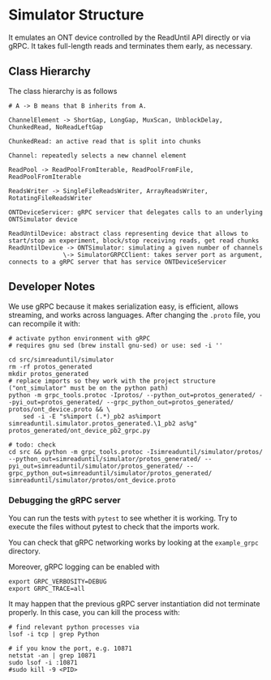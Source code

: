 # Simulator Structure

It emulates an ONT device controlled by the ReadUntil API directly or via gRPC. It takes full-length reads and terminates them early, as necessary.

## Class Hierarchy

The class hierarchy is as follows
```{bash}
# A -> B means that B inherits from A.

ChannelElement -> ShortGap, LongGap, MuxScan, UnblockDelay, ChunkedRead, NoReadLeftGap

ChunkedRead: an active read that is split into chunks

Channel: repeatedly selects a new channel element

ReadPool -> ReadPoolFromIterable, ReadPoolFromFile, ReadPoolFromIterable

ReadsWriter -> SingleFileReadsWriter, ArrayReadsWriter, RotatingFileReadsWriter

ONTDeviceServicer: gRPC servicer that delegates calls to an underlying ONTSimulator device

ReadUntilDevice: abstract class representing device that allows to start/stop an experiment, block/stop receiving reads, get read chunks
ReadUntilDevice -> ONTSimulator: simulating a given number of channels
               \-> SimulatorGRPCClient: takes server port as argument, connects to a gRPC server that has service ONTDeviceServicer
```

## Developer Notes

We use gRPC because it makes serialization easy, is efficient, allows streaming, and works across languages.
After changing the `.proto` file, you can recompile it with:

```{bash}
# activate python environment with gRPC
# requires gnu sed (brew install gnu-sed) or use: sed -i ''

cd src/simreaduntil/simulator
rm -rf protos_generated
mkdir protos_generated
# replace imports so they work with the project structure ("ont_simulator" must be on the python path)
python -m grpc_tools.protoc -Iprotos/ --python_out=protos_generated/ --pyi_out=protos_generated/ --grpc_python_out=protos_generated/ protos/ont_device.proto && \
    sed -i -E "s%import (.*)_pb2 as%import simreaduntil.simulator.protos_generated.\1_pb2 as%g" protos_generated/ont_device_pb2_grpc.py

# todo: check
cd src && python -m grpc_tools.protoc -Isimreaduntil/simulator/protos/ --python_out=simreaduntil/simulator/protos_generated/ --pyi_out=simreaduntil/simulator/protos_generated/ --grpc_python_out=simreaduntil/simulator/protos_generated/ simreaduntil/simulator/protos/ont_device.proto
```


### Debugging the gRPC server

You can run the tests with `pytest` to see whether it is working. Try to execute the files without pytest to check that the imports work.

You can check that gRPC networking works by looking at the `example_grpc` directory.

Moreover, gRPC logging can be enabled with

```{bash}
export GRPC_VERBOSITY=DEBUG
export GRPC_TRACE=all
```

It may happen that the previous gRPC server instantiation did not terminate properly. In this case, you can kill the process with:

```{bash}
# find relevant python processes via
lsof -i tcp | grep Python

# if you know the port, e.g. 10871
netstat -an | grep 10871
sudo lsof -i :10871
#sudo kill -9 <PID>
```